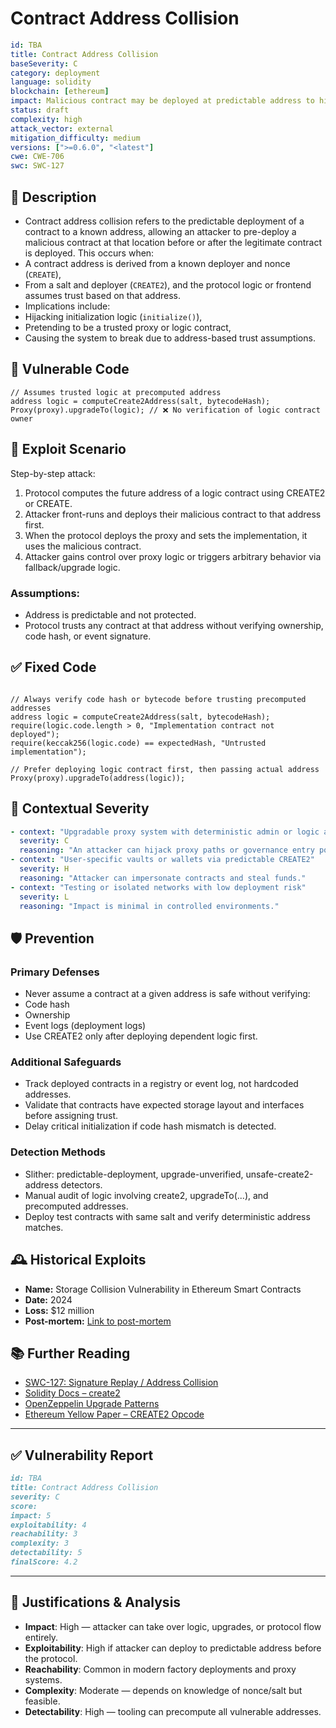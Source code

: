 # Contract Address Collision

```YAML
id: TBA
title: Contract Address Collision 
baseSeverity: C
category: deployment
language: solidity
blockchain: [ethereum]
impact: Malicious contract may be deployed at predictable address to hijack trust assumptions
status: draft
complexity: high
attack_vector: external
mitigation_difficulty: medium
versions: [">=0.6.0", "<latest"]
cwe: CWE-706
swc: SWC-127
```

## 📝 Description

- Contract address collision refers to the predictable deployment of a contract to a known address, allowing an attacker to pre-deploy a malicious contract at that location before or after the legitimate contract is deployed. This occurs when:
- A contract address is derived from a known deployer and nonce (`CREATE`),
- From a salt and deployer (`CREATE2`),
and the protocol logic or frontend assumes trust based on that address.
- Implications include:
- Hijacking initialization logic (`initialize()`),
- Pretending to be a trusted proxy or logic contract,
- Causing the system to break due to address-based trust assumptions.

## 🚨 Vulnerable Code

```solidity
// Assumes trusted logic at precomputed address
address logic = computeCreate2Address(salt, bytecodeHash);
Proxy(proxy).upgradeTo(logic); // ❌ No verification of logic contract owner
```

## 🧪 Exploit Scenario

Step-by-step attack:

1. Protocol computes the future address of a logic contract using CREATE2 or CREATE.
2. Attacker front-runs and deploys their malicious contract to that address first.
3. When the protocol deploys the proxy and sets the implementation, it uses the malicious contract.
4. Attacker gains control over proxy logic or triggers arbitrary behavior via fallback/upgrade logic.

### Assumptions:

- Address is predictable and not protected.
- Protocol trusts any contract at that address without verifying ownership, code hash, or event signature.

## ✅ Fixed Code

```solidity

// Always verify code hash or bytecode before trusting precomputed addresses
address logic = computeCreate2Address(salt, bytecodeHash);
require(logic.code.length > 0, "Implementation contract not deployed");
require(keccak256(logic.code) == expectedHash, "Untrusted implementation");

// Prefer deploying logic contract first, then passing actual address
Proxy(proxy).upgradeTo(address(logic));
```

## 🧭 Contextual Severity

```yaml
- context: "Upgradable proxy system with deterministic admin or logic addresses"
  severity: C
  reasoning: "An attacker can hijack proxy paths or governance entry points."
- context: "User-specific vaults or wallets via predictable CREATE2"
  severity: H
  reasoning: "Attacker can impersonate contracts and steal funds."
- context: "Testing or isolated networks with low deployment risk"
  severity: L
  reasoning: "Impact is minimal in controlled environments."
```

## 🛡️ Prevention

### Primary Defenses

- Never assume a contract at a given address is safe without verifying:
- Code hash
- Ownership
- Event logs (deployment logs)
- Use CREATE2 only after deploying dependent logic first.

### Additional Safeguards

- Track deployed contracts in a registry or event log, not hardcoded addresses.
- Validate that contracts have expected storage layout and interfaces before assigning trust.
- Delay critical initialization if code hash mismatch is detected.

### Detection Methods

- Slither: predictable-deployment, upgrade-unverified, unsafe-create2-address detectors.
- Manual audit of logic involving create2, upgradeTo(...), and precomputed addresses.
- Deploy test contracts with same salt and verify deterministic address matches.

## 🕰️ Historical Exploits

- **Name:** Storage Collision Vulnerability in Ethereum Smart Contracts 
- **Date:** 2024 
- **Loss:** $12 million 
- **Post-mortem:** [Link to post-mortem](https://www.ndss-symposium.org/ndss-paper/not-your-type-detecting-storage-collision-vulnerabilities-in-ethereum-smart-contracts/) 


## 📚 Further Reading

- [SWC-127: Signature Replay / Address Collision](https://swcregistry.io/docs/SWC-127) 
- [Solidity Docs – create2](https://docs.soliditylang.org/en/latest/control-structures.html#salted-contract-creations-create2) 
- [OpenZeppelin Upgrade Patterns](https://docs.openzeppelin.com/upgrades-plugins) 
- [Ethereum Yellow Paper – CREATE2 Opcode](https://ethereum.org/en/developers/docs/evm/opcodes/#create2) 

---

## ✅ Vulnerability Report 

```markdown
id: TBA
title: Contract Address Collision 
severity: C
score:
impact: 5         
exploitability: 4 
reachability: 3   
complexity: 3     
detectability: 5  
finalScore: 4.2
```

---

## 📄 Justifications & Analysis

- **Impact**: High — attacker can take over logic, upgrades, or protocol flow entirely.
- **Exploitability**: High if attacker can deploy to predictable address before the protocol.
- **Reachability**: Common in modern factory deployments and proxy systems.
- **Complexity**: Moderate — depends on knowledge of nonce/salt but feasible.
- **Detectability**: High — tooling can precompute all vulnerable addresses.